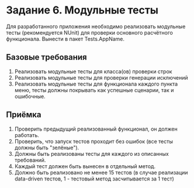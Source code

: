 # Задание 6. Модульные тесты

Для разработанного приложения необходимо реализовать модульные тесты (рекомендуется NUnit) для проверки основного расчётного функционала. Вынести в пакет Tests.AppName.

## Базовые требования

1. Реализовать модульные тесты для класса(ов) проверки строк
2. Реализовать модульные тесты для проверки генерации исключений
3. Реализовать модульные тесты для функционала каждого пункта меню, тесты должны покрывать как успешные сценарии, так и ошибочные.

## Приёмка

1. Проверить предыдущий реализованный функционал, он должен работать.
2. Проверить, что запуск тестов проходит без ошибок (все тесты должны быть "зелёные").
3. Должны быть реализованы тесты для каждого из описанных требований.
4. Каждый тест должен быть вынесен в отдельный метод.
5. Должно быть реализовано не менее 15 тестов (в случае реализации data-driven тестов, 1 - тестовый метод засчитывается за 1 тест)
